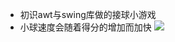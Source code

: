 * 初识awt与swing库做的接球小游戏
* 小球速度会随着得分的增加而加快
![](https://pic.imgdb.cn/item/621a24fe2ab3f51d91ab0bbd.png)
